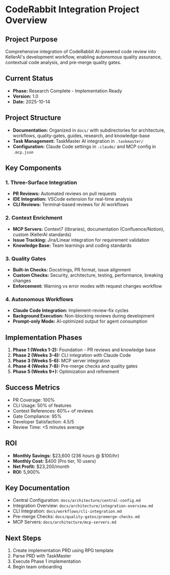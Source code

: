 # CodeRabbit Integration Project Overview

## Project Purpose
Comprehensive integration of CodeRabbit AI-powered code review into KellerAI's development workflow, enabling autonomous quality assurance, contextual code analysis, and pre-merge quality gates.

## Current Status
- **Phase:** Research Complete - Implementation Ready
- **Version:** 1.0
- **Date:** 2025-10-14

## Project Structure
- **Documentation:** Organized in `docs/` with subdirectories for architecture, workflows, quality-gates, guides, research, and knowledge-base
- **Task Management:** TaskMaster AI integration in `.taskmaster/`
- **Configuration:** Claude Code settings in `.claude/` and MCP config in `.mcp.json`

## Key Components

### 1. Three-Surface Integration
- **PR Reviews:** Automated reviews on pull requests
- **IDE Integration:** VSCode extension for real-time analysis
- **CLI Reviews:** Terminal-based reviews for AI workflows

### 2. Context Enrichment
- **MCP Servers:** Context7 (libraries), documentation (Confluence/Notion), custom (KellerAI standards)
- **Issue Tracking:** Jira/Linear integration for requirement validation
- **Knowledge Base:** Team learnings and coding standards

### 3. Quality Gates
- **Built-in Checks:** Docstrings, PR format, issue alignment
- **Custom Checks:** Security, architecture, testing, performance, breaking changes
- **Enforcement:** Warning vs error modes with request changes workflow

### 4. Autonomous Workflows
- **Claude Code Integration:** Implement-review-fix cycles
- **Background Execution:** Non-blocking reviews during development
- **Prompt-only Mode:** AI-optimized output for agent consumption

## Implementation Phases
1. **Phase 1 (Weeks 1-2):** Foundation - PR reviews and knowledge base
2. **Phase 2 (Weeks 3-4):** CLI integration with Claude Code
3. **Phase 3 (Weeks 5-6):** MCP server integration
4. **Phase 4 (Weeks 7-8):** Pre-merge checks and quality gates
5. **Phase 5 (Weeks 9+):** Optimization and refinement

## Success Metrics
- PR Coverage: 100%
- CLI Usage: 50% of features
- Context References: 60%+ of reviews
- Gate Compliance: 95%
- Developer Satisfaction: 4.5/5
- Review Time: <5 minutes average

## ROI
- **Monthly Savings:** $23,600 (236 hours @ $100/hr)
- **Monthly Cost:** $400 (Pro tier, 10 users)
- **Net Profit:** $23,200/month
- **ROI:** 5,900%

## Key Documentation
- Central Configuration: `docs/architecture/central-config.md`
- Integration Overview: `docs/architecture/integration-overview.md`
- CLI Integration: `docs/workflows/cli-integration.md`
- Pre-merge Checks: `docs/quality-gates/premerge-checks.md`
- MCP Servers: `docs/architecture/mcp-servers.md`

## Next Steps
1. Create implementation PRD using RPG template
2. Parse PRD with TaskMaster
3. Execute Phase 1 implementation
4. Begin team onboarding
